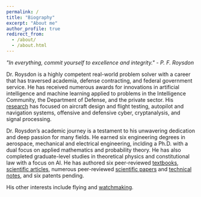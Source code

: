 ```yaml
---
permalink: /
title: "Biography"
excerpt: "About me"
author_profile: true
redirect_from: 
  - /about/
  - /about.html
---
```


*"In everything, commit yourself to excellence and integrity." - P. F. Roysdon*

Dr. Roysdon is a highly competent real-world problem solver with a career that has traversed academia, defense contracting, and federal government service.  He has received numerous awards for innovations in artificial intelligence and machine learning applied to problems in the Intelligence Community, the Department of Defense, and the private sector. His [research](https://pfroysdon.github.io/projects/) has focused on aircraft design and flight testing, autopilot and navigation systems, offensive and defensive cyber, cryptanalysis, and signal processing.

Dr. Roysdon’s academic journey is a testament to his unwavering dedication and deep passion for many fields. He earned six engineering degrees in aerospace, mechanical and electrical engineering, inclding a Ph.D. with a dual focus on applied mathematics and probability theory. He has also completed graduate-level studies in theoretical physics and constitutional law with a focus on AI. He has authored six peer-reviewed [textbooks](http://www.roysdonfibonaccipress.com/), [scientific articles](https://github.com/pfroysdon/publications/tree/main/Papers), numerous peer-reviewed [scientific papers](https://github.com/pfroysdon/publications/tree/main/Papers) and [technical notes](https://github.com/pfroysdon/publications/tree/main/Tech_Notes), and six patents pending.

His other interests include flying and [watchmaking](https://www.roysdonwatchco.com/).
